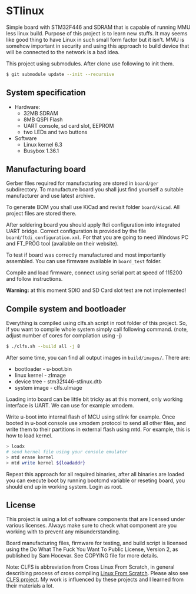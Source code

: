 # STlinux

Simple board with STM32F446 and SDRAM that is capable of running MMU less linux
build. Purpose of this project is to learn new stuffs. It may seems like good
thing to have Linux in such small form factor but it isn't. MMU is somehow
important in security and using this approach to build device that will be
connected to the network is a bad idea.

This project using submodules. After clone use following to init them.

```bash
$ git submodule update --init --recursive
```

## System specification

* Hardware:
    * 32MB SDRAM
    * 8MB QSPI Flash
    * UART console, sd card slot, EEPROM
    * two LEDs and two buttons
* Software
    * Linux kernel 6.3
    * Busybox 1.36.1

## Manufacturing board

Gerber files required for manufacturing are stored in `board/ger` subdirectory.
To manufacture board you shall just find yourself a suitable manufacturer
and use latest archive.

To generate BOM you shall use KiCad and revisit folder `board/kicad`. All
project files are stored there.

After soldering board you should apply ftdi configuration into
integrated UART bridge. Correct configuration is provided
by the file `board/ftdi_configuration.xml`. For that you are going
to need Windows PC and FT_PROG tool (available on their website).

To test if board was correctly manufactured and most importantly
assembled. You can use firmware available in `board_test` folder.

Compile and load firmware, connect using serial port at speed of 115200
and follow instructions.

**Warning:** at this moment SDIO and SD Card slot test are
not implemented!

## Compile system and bootloader

Everything is compiled using clfs.sh script in root folder of this project. So,
if you want to compile whole system simply call following command. (note, adjust
number of cores for compilation using -j)

```bash
$ ./clfs.sh --build all -j 8
```

After some time, you can find all output images in `build/images/`. There are:

 * bootloader - u-boot.bin
 * linux kernel - zImage
 * device tree - stm32f446-stlinux.dtb
 * system image - clfs.uImage

Loading into board can be little bit tricky as at this moment, only working
interface is UART. We can use for example xmodem.

Write u-boot into internal flash of MCU using stlink for example. Once booted
in u-boot console use xmodem protocol to send all other files, and write them to
their partitions in external flash using mtd. For example, this is how to load
kernel.

```bash
> loadx
# send kernel file using your console emulator
> mtd erase kernel
> mtd write kernel ${loadaddr}
```

Repeat this approach for all required binaries, after all binaries are loaded
you can execute boot by running bootcmd variable or reseting board, you should
end up in working system. Login as root.

## License

This project is using a lot of software components that are licensed under
various licenses. Always make sure to check what component are you working
with to prevent any misunderstanding.

Board manufacturing files, firmware for testing, and build script is licensed
using the Do What The Fuck You Want To Public License, Version 2,
as published by Sam Hocevar. See COPYING file for more details.

Note: CLFS is abbreviation from Cross Linux From Scratch, in general describing process
of cross compiling [Linux From Scratch](https://www.linuxfromscratch.org/). Please
also see [CLFS project](https://trac.clfs.org/). My work is influenced by these
projects and I learned from their materials a lot.
